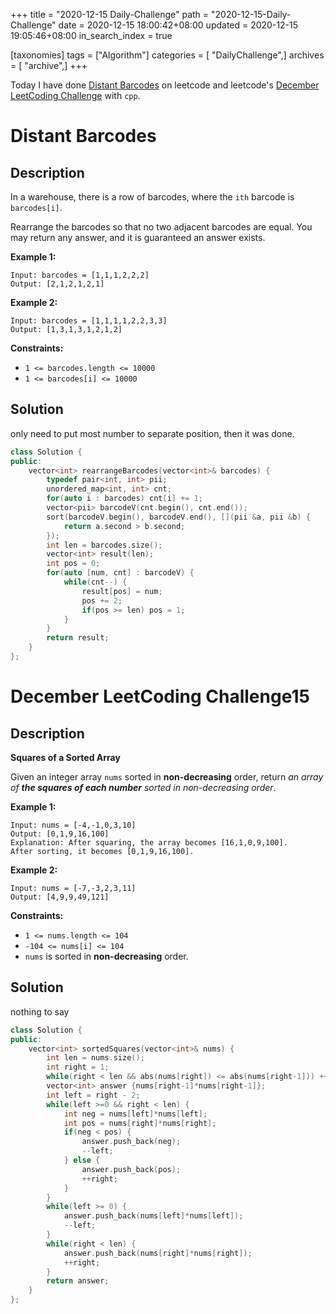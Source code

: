 +++
title = "2020-12-15 Daily-Challenge"
path = "2020-12-15-Daily-Challenge"
date = 2020-12-15 18:00:42+08:00
updated = 2020-12-15 19:05:46+08:00
in_search_index = true

[taxonomies]
tags = ["Algorithm"]
categories = [ "DailyChallenge",]
archives = [ "archive",]
+++

Today I have done [Distant Barcodes](https://leetcode.com/problems/distant-barcodes/) on leetcode and leetcode's [December LeetCoding Challenge](https://leetcode.com/explore/challenge/card/december-leetcoding-challenge/571/week-3-december-15th-december-21st/3567/) with `cpp`.

<!-- more -->

# Distant Barcodes

## Description

In a warehouse, there is a row of barcodes, where the `ith` barcode is `barcodes[i]`.

Rearrange the barcodes so that no two adjacent barcodes are equal. You may return any answer, and it is guaranteed an answer exists.

**Example 1:**

```
Input: barcodes = [1,1,1,2,2,2]
Output: [2,1,2,1,2,1]
```

**Example 2:**

```
Input: barcodes = [1,1,1,1,2,2,3,3]
Output: [1,3,1,3,1,2,1,2]
```

**Constraints:**

- `1 <= barcodes.length <= 10000`
- `1 <= barcodes[i] <= 10000`

## Solution

only need to put most number to separate position, then it was done.

``` cpp
class Solution {
public:
    vector<int> rearrangeBarcodes(vector<int>& barcodes) {
        typedef pair<int, int> pii;
        unordered_map<int, int> cnt;
        for(auto i : barcodes) cnt[i] += 1;
        vector<pii> barcodeV(cnt.begin(), cnt.end());
        sort(barcodeV.begin(), barcodeV.end(), [](pii &a, pii &b) {
            return a.second > b.second;
        });
        int len = barcodes.size();
        vector<int> result(len);
        int pos = 0;
        for(auto [num, cnt] : barcodeV) {
            while(cnt--) {
                result[pos] = num;
                pos += 2;
                if(pos >= len) pos = 1;
            }
        }
        return result;
    }
};
```

# December LeetCoding Challenge15

## Description

**Squares of a Sorted Array**

Given an integer array `nums` sorted in **non-decreasing** order, return *an array of **the squares of each number** sorted in non-decreasing order*.

**Example 1:**

```
Input: nums = [-4,-1,0,3,10]
Output: [0,1,9,16,100]
Explanation: After squaring, the array becomes [16,1,0,9,100].
After sorting, it becomes [0,1,9,16,100].
```

**Example 2:**

```
Input: nums = [-7,-3,2,3,11]
Output: [4,9,9,49,121]
```

**Constraints:**

- `1 <= nums.length <= 104`
- `-104 <= nums[i] <= 104`
- `nums` is sorted in **non-decreasing** order.

## Solution

nothing to say

``` cpp
class Solution {
public:
    vector<int> sortedSquares(vector<int>& nums) {
        int len = nums.size();
        int right = 1;
        while(right < len && abs(nums[right]) <= abs(nums[right-1])) ++right;
        vector<int> answer {nums[right-1]*nums[right-1]};
        int left = right - 2;
        while(left >=0 && right < len) {
            int neg = nums[left]*nums[left];
            int pos = nums[right]*nums[right];
            if(neg < pos) {
                answer.push_back(neg);
                --left;
            } else {
                answer.push_back(pos);
                ++right;
            }
        }
        while(left >= 0) {
            answer.push_back(nums[left]*nums[left]);
            --left;
        }
        while(right < len) {
            answer.push_back(nums[right]*nums[right]);
            ++right;
        }
        return answer;
    }
};
```